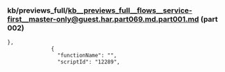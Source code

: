 ### kb/previews_full/kb__previews_full__flows__service-first__master-only@guest.har.part069.md.part001.md (part 002)

```md
},
              {
                "functionName": "",
                "scriptId": "12289",
  
```

```
